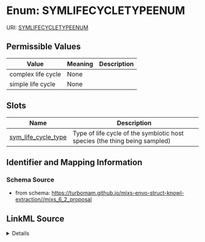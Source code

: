 # Enum: SYMLIFECYCLETYPEENUM



URI: [SYMLIFECYCLETYPEENUM](SYMLIFECYCLETYPEENUM)

## Permissible Values

| Value | Meaning | Description |
| --- | --- | --- |
| complex life cycle | None |  |
| simple life cycle | None |  |




## Slots

| Name | Description |
| ---  | --- |
| [sym_life_cycle_type](sym_life_cycle_type.md) | Type of life cycle of the symbiotic host species (the thing being sampled) |






## Identifier and Mapping Information







### Schema Source


* from schema: https://turbomam.github.io/mixs-envo-struct-knowl-extraction//mixs_6_2_proposal




## LinkML Source

<details>
```yaml
name: SYM_LIFE_CYCLE_TYPE_ENUM
from_schema: https://turbomam.github.io/mixs-envo-struct-knowl-extraction//mixs_6_2_proposal
rank: 1000
permissible_values:
  complex life cycle:
    text: complex life cycle
  simple life cycle:
    text: simple life cycle

```
</details>
